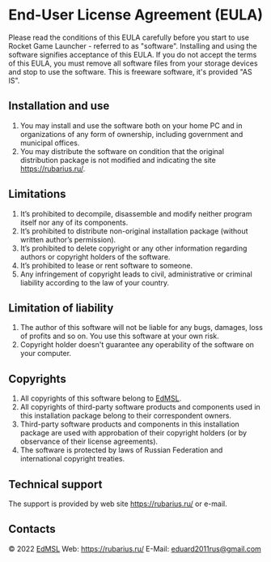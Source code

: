 # End-User License Agreement (EULA)

Please read the conditions of this EULA carefully before you start to use Rocket Game Launcher - referred to as "software". Installing and using the software signifies acceptance of this EULA. If you do not accept the terms of this EULA, you must remove all software files from your storage devices and stop to use the software. This is freeware software, it's provided "AS IS".

## Installation and use

1. You may install and use the software both on your home PC and in organizations of any form of ownership, including government and municipal offices.
1. You may distribute the software on condition that the original distribution package is not modified and indicating the site https://rubarius.ru/.

## Limitations

1. It’s prohibited to decompile, disassemble and modify neither program itself nor any of its components.
2. It’s prohibited to distribute non-original installation package (without written author’s permission).
3. It’s prohibited to delete copyright or any other information regarding authors or copyright holders of the software.
4. It’s prohibited to lease or rent software to someone.
5. Any infringement of copyright leads to civil, administrative or criminal liability according to the law of your country. 

## Limitation of liability

1. The author of this software will not be liable for any bugs, damages, loss of profits and so on. You use this software at your own risk.
2. Copyright holder doesn't guarantee any operability of the software on your computer.

## Copyrights

1. All copyrights of this software belong to [EdMSL](https://github.com/EdMSL).
2. All copyrights of third-party software products and components used in this installation package belong to their correspondent owners.
3. Third-party software products and components in this installation package are used with approbation of their copyright holders (or by observance of their license agreements).
4. The software is protected by laws of Russian Federation and international copyright treaties. 

## Technical support

The support is provided by web site https://rubarius.ru/ or e-mail.

## Contacts

   © 2022 [EdMSL](https://github.com/EdMSL)
   Web: https://rubarius.ru/
   E-Mail: eduard2011rus@gmail.com


